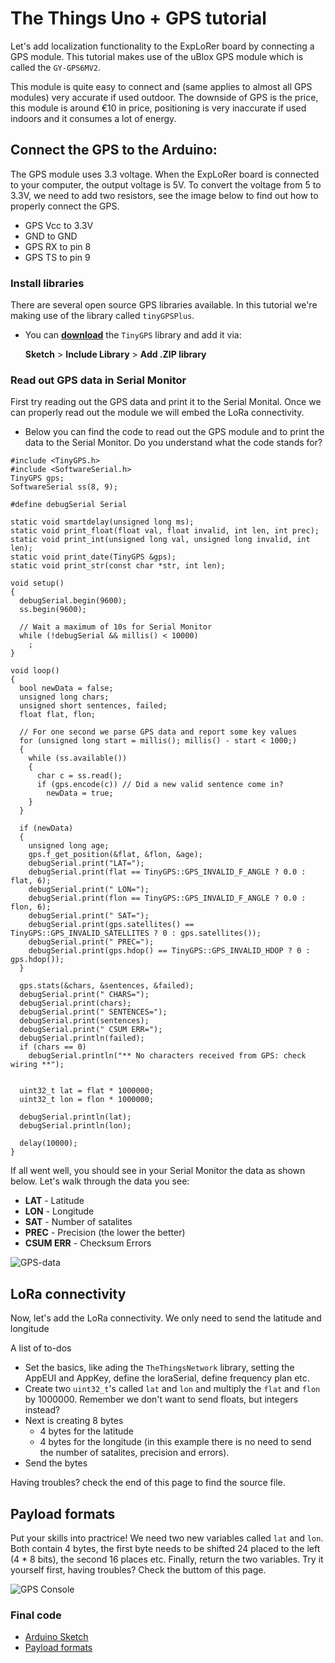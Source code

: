 # The Things Uno + GPS tutorial


Let's add localization functionality to the ExpLoRer board by connecting a GPS module. This tutorial makes use of the uBlox GPS module which is called the `GY-GPS6MV2`.

This module is quite easy to connect and (same applies to almost all GPS modules) very accurate if used outdoor. The downside of GPS is the price, this module is around €10 in price, positioning is very inaccurate if used indoors and it consumes a lot of energy.




## Connect the GPS to the Arduino:

The GPS module uses 3.3 voltage. When the ExpLoRer board is connected to your computer, the output voltage is 5V. To convert the voltage from 5 to 3.3V, we need to add two resistors, see the image below to find out how to properly connect the GPS.

* GPS Vcc to 3.3V
* GND to GND
* GPS RX to pin 8
* GPS TS to pin 9


### Install libraries


There are several open source GPS libraries available. In this tutorial we're making use of the library called `tinyGPSPlus`.


* You can [**download**](https://github.com/mikalhart/TinyGPS) the `TinyGPS` library and add it via: 
	
	**Sketch** > **Include Library** > **Add .ZIP library**


### Read out GPS data in Serial Monitor

First try reading out the GPS data and print it to the Serial Monital. Once we can properly read out the module we will embed the LoRa connectivity. 

* Below you can find the code to read out the GPS module and to print the data to the Serial Monitor. Do you understand what the code stands for?

```
#include <TinyGPS.h>
#include <SoftwareSerial.h>
TinyGPS gps;
SoftwareSerial ss(8, 9);

#define debugSerial Serial

static void smartdelay(unsigned long ms);
static void print_float(float val, float invalid, int len, int prec);
static void print_int(unsigned long val, unsigned long invalid, int len);
static void print_date(TinyGPS &gps);
static void print_str(const char *str, int len);

void setup() 
{
  debugSerial.begin(9600);
  ss.begin(9600);
  
  // Wait a maximum of 10s for Serial Monitor
  while (!debugSerial && millis() < 10000)
    ;
}

void loop() 
{  
  bool newData = false;
  unsigned long chars;
  unsigned short sentences, failed;
  float flat, flon;
  
  // For one second we parse GPS data and report some key values
  for (unsigned long start = millis(); millis() - start < 1000;)
  {
    while (ss.available())
    {
      char c = ss.read();
      if (gps.encode(c)) // Did a new valid sentence come in?
        newData = true;
    }
  }

  if (newData)
  {
    unsigned long age;
    gps.f_get_position(&flat, &flon, &age);
    debugSerial.print("LAT=");
    debugSerial.print(flat == TinyGPS::GPS_INVALID_F_ANGLE ? 0.0 : flat, 6);
    debugSerial.print(" LON=");
    debugSerial.print(flon == TinyGPS::GPS_INVALID_F_ANGLE ? 0.0 : flon, 6);
    debugSerial.print(" SAT=");
    debugSerial.print(gps.satellites() == TinyGPS::GPS_INVALID_SATELLITES ? 0 : gps.satellites());
    debugSerial.print(" PREC=");
    debugSerial.print(gps.hdop() == TinyGPS::GPS_INVALID_HDOP ? 0 : gps.hdop());
  }

  gps.stats(&chars, &sentences, &failed);
  debugSerial.print(" CHARS=");
  debugSerial.print(chars);
  debugSerial.print(" SENTENCES=");
  debugSerial.print(sentences);
  debugSerial.print(" CSUM ERR=");
  debugSerial.println(failed);
  if (chars == 0)
    debugSerial.println("** No characters received from GPS: check wiring **");


  uint32_t lat = flat * 1000000;
  uint32_t lon = flon * 1000000;

  debugSerial.println(lat);
  debugSerial.println(lon);

  delay(10000);
}
```


If all went well, you should see in your Serial Monitor the data as shown below. Let's walk through the data you see:

* **LAT** - Latitude
* **LON** - Longitude
* **SAT** - Number of satalites
* **PREC** - Precision (the lower the better)
* **CSUM ERR** - Checksum Errors

![GPS-data](https://ttnstaticfile.blob.core.windows.net/media/image_uploader/GPS-data.png)



## LoRa connectivity

Now, let's add the LoRa connectivity. We only need to send the latitude and longitude

A list of to-dos

* Set the basics, like ading the `TheThingsNetwork` library, setting the AppEUI and AppKey, define the loraSerial, define frequency plan etc.
* Create two `uint32_t`'s called `lat` and `lon` and multiply the `flat` and `flon` by 1000000. Remember we don't want to send floats, but integers instead?
* Next is creating 8 bytes
	* 4 bytes for the latitude
	* 4 bytes for the longitude (in this example there is no need to send the number of satalites, precision and errors).
* Send the bytes


Having troubles? check the end of this page to find the source file.


## Payload formats

Put your skills into practrice! We need two new variables called `lat` and `lon`. Both contain 4 bytes, the first byte needs to be shifted 24 placed to the left (4 * 8 bits), the second 16 places etc. Finally, return the two variables. Try it yourself first, having troubles? Check the buttom of this page.




![GPS Console](https://ttnstaticfile.blob.core.windows.net/media/image_uploader/GPS-console.png)



### Final code

* [Arduino Sketch](GPS_localization.ino)
* [Payload formats](GPS_payload-format.js)



